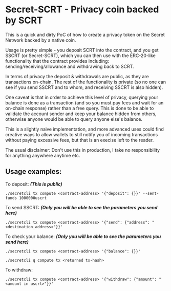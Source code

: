 # Secret-SCRT - Privacy coin backed by SCRT

This is a quick and dirty PoC of how to create a privacy token on the Secret Network backed by a native coin.

Usage is pretty simple - you deposit SCRT into the contract, and you get SSCRT (or Secret-SCRT), which you can then use with the ERC-20-like functionality that the contract provides including: sending/receiving/allowance and withdrawing back to SCRT. 

In terms of privacy the deposit & withdrawals are public, as they are transactions on-chain. The rest of the functionality is private (so no one can see if you send SSCRT and to whom, and receiving SSCRT is also hidden). 

One caveat is that in order to achieve this level of privacy, querying your balance is done as a transaction (and so you must pay fees and wait for an on-chain response) rather than a free query. This is done to be able to validate the account sender and keep your balance hidden from others, otherwise anyone would be able to query anyone else's balance.

This is a slightly naive implementation, and more advanced uses could find creative ways to allow wallets to still notify you of incoming transactions without paying excessive fees, but that is an execise left to the reader.

The usual disclaimer: Don't use this in production, I take no responsibility for anything anywhere anytime etc.

## Usage examples:


To deposit: ***(This is public)***

```./secretcli tx compute <contract-address> '{"deposit": {}}' --sent-funds 1000000uscrt```

To send SSCRT: ***(Only you will be able to see the parameters you send here)***

```./secretcli tx compute <contract-address> '{"send": {"address": "<destination_address>"}}'```

To check your balance: ***(Only you will be able to see the parameters you send here)***

```./secretcli tx compute <contract-address> '{"balance": {}}'```

```./secretcli q compute tx <returned tx-hash>```

To withdraw:

```./secretcli tx compute <contract-address> '{"withdraw": {"amount": "<amount in uscrt>"}}'```
